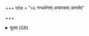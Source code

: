 +++
title = "०६ गन्धर्वाणाम् अप्सरसाम् आनर्तम्"

+++
<details><summary>मूलम् (GR)</summary>

गन्धर्वाणाम् अप्सरसाम्  
आनर्तम् इति सङ्गमम् ।  
(…) ॥ +++(see 4cd)+++
</details>